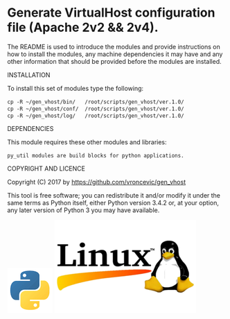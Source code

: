 Generate VirtualHost configuration file (Apache 2v2 && 2v4).
================================================================================

The README is used to introduce the modules and provide instructions on
how to install the modules, any machine dependencies it may have and any
other information that should be provided before the modules are installed.

INSTALLATION

To install this set of modules type the following:

	cp -R ~/gen_vhost/bin/   /root/scripts/gen_vhost/ver.1.0/
	cp -R ~/gen_vhost/conf/  /root/scripts/gen_vhost/ver.1.0/
	cp -R ~/gen_vhost/log/   /root/scripts/gen_vhost/ver.1.0/

DEPENDENCIES

This module requires these other modules and libraries:

	py_util modules are build blocks for python applications.

COPYRIGHT AND LICENCE

Copyright (C) 2017 by https://github.com/vroncevic/gen_vhost

This tool is free software; you can redistribute it and/or modify
it under the same terms as Python itself, either Python version 3.4.2 or,
at your option, any later version of Python 3 you may have available.

![alt tag](https://raw.githubusercontent.com/vroncevic/gen_vhost/master/python_logo.png)
![alt tag](https://raw.githubusercontent.com/vroncevic/gen_vhost/master/linux_logo.png)

